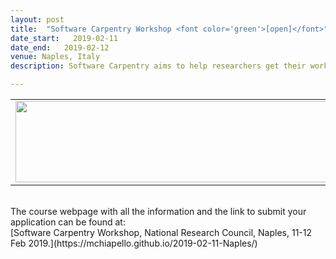```yaml
---
layout: post
title:  "Software Carpentry Workshop <font color='green'>[open]</font>"
date_start:   2019-02-11
date_end:   2019-02-12
venue: Naples, Italy
description: Software Carpentry aims to help researchers get their work done in less time and with less pain by teaching them basic research computing skills. This hands-on workshop will cover basic concepts and tools, including program design, version control, data management, and task automation. Participants will be encouraged to help one another and to apply what they have learned to their own research problems. In particular, in this workshop we will cover the Unix Shell, programming in R and version control with Git. 

---
```


<table border="0">
<tr>
	<td><a href="https://elixir-iib-training.github.io/website/2019/02/11/SWC-Naples.html"><img src="../../../img/Logo_Carpentry_Elixir.png" height="130" width="500"></a>
	</td>	
</tr>
</table>

<br>
The course webpage with all the information and the link to submit your application can be found at:<br>
[Software Carpentry Workshop, National Research Council, Naples, 11-12 Feb 2019.](https://mchiapello.github.io/2019-02-11-Naples/)
